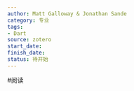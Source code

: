 ```yaml
---
author: Matt Galloway & Jonathan Sande
category: 专业
tags: 
- Dart
source: zotero
start_date: 
finish_date: 
status: 待开始
---
```

#阅读 